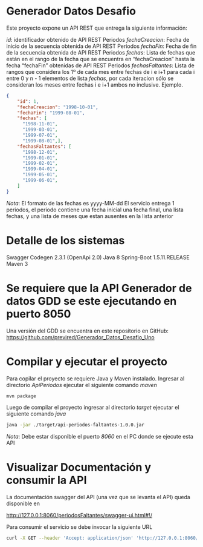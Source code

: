 # Generador Datos Desafio

Este proyecto expone un API REST que entrega la siguiente información:

*id*: identificador obtenido de API REST Periodos
*fechaCreacion*: Fecha de inicio de la secuencia obtenida de API REST Periodos
*fechaFin*: Fecha de fin de la secuencia obtenida de API REST Periodos
*fechas*: Lista de fechas que están en el rango de la fecha que se encuentra en “fechaCreacion” hasta la fecha “fechaFin” obtenidas de API REST Periodos
*fechasFaltantes*: Lista de rangos que considera los 1º de cada mes entre fechas de i e i+1 para cada i entre 0 y n - 1 elementos de lista *fechas*, por cada iteracion sólo se consideran los meses entre fechas i e i+1 ambos no inclusive.
Ejemplo.
```json
{
    "id": 1,
    "fechaCreacion": "1998-10-01",
    "fechaFin": "1999-08-01",
    "fechas": [
      "1998-11-01",
      "1999-03-01",
      "1999-07-01",
      "1999-08-01",],
    "fechasFaltantes": [
      "1998-12-01",
      "1999-01-01",
      "1999-02-01",
      "1999-04-01",
      "1999-05-01",
      "1999-06-01",
    ]
}
```
*Nota*:
El formato de las fechas es yyyy-MM-dd
El servicio entrega 1 periodos, el periodo contiene una fecha inicial una fecha final, una lista fechas, y una lista de meses que estan ausentes en la lista anterior

# Detalle de los sistemas

Swagger Codegen 2.3.1 (OpenApi 2.0)
Java 8
Spring-Boot 1.5.11.RELEASE
Maven 3

# Se requiere que la API Generador de datos GDD se este ejecutando en puerto 8050

Una versión del GDD se encuentra en este repositorio en GitHub: https://github.com/previred/Generador_Datos_Desafio_Uno

# Compilar y ejecutar el proyecto

Para copilar el proyecto se requiere Java y Maven instalado.
Ingresar al directorio *ApiPeriodos* ejecutar el siguiente comando *maven*

```bash
mvn package
```

Luego de compilar el proyecto ingresar al directorio *target* ejecutar el siguiente comando *java*

```bash
java -jar ./target/api-periodos-faltantes-1.0.0.jar
```
*Nota*:
Debe estar disponible el puerto *8060* en el PC donde se ejecute esta API

# Visualizar Documentación y consumir la API

La documentación swagger del API (una vez que se levanta el API) queda disponible en

http://127.0.0.1:8060/periodosFaltantes/swagger-ui.html#!/

Para consumir el servicio se debe invocar la siguiente URL

```bash
curl -X GET --header 'Accept: application/json' 'http://127.0.0.1:8060/periodosFaltantes/api'
```

